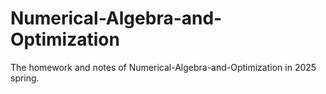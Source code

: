 # Numerical-Algebra-and-Optimization

The homework and notes of Numerical-Algebra-and-Optimization in 2025 spring.
